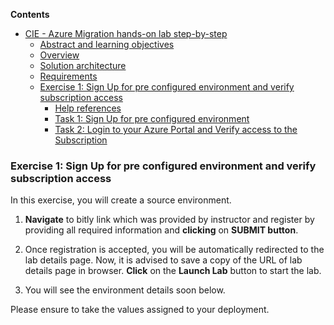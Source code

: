 **Contents** 

<!-- TOC -->

- [CIE - Azure Migration hands-on lab step-by-step](#cie-azure-migration-hands-on-lab-step-by-step)
  - [Abstract and learning objectives](#abstract-and-learning-objectives)
  - [Overview](#overview)
  - [Solution architecture](#solution-architecture)
  - [Requirements](#requirements)
  - [Exercise 1: Sign Up for pre configured environment and verify subscription access](#exercise-1-sign-up-for-pre-configured-environment-and-verify-subscription-access)
    - [Help references](#help-references)
    - [Task 1: Sign Up for pre configured environment](#task-1-sign-up-for-pre-configured-environment)
    - [Task 2: Login to your Azure Portal and Verify access to the Subscription](#task-2-login-to-azure-portal-and-verify-access-to-the-subscription)
  

<!-- /TOC -->

### Exercise 1: Sign Up for pre configured environment and verify subscription access

In this exercise, you will create a source environment.
1.	**Navigate** to bitly link which was provided by instructor and register by providing all required information and **clicking** on **SUBMIT button**.<br/>


2. Once registration is accepted, you will be automatically redirected to the lab details page. Now, it is advised to save a copy of the URL of lab details page in browser. **Click** on the **Launch Lab** button to start the lab.<br/>


3. You will see the environment details soon below.<br/>

Please ensure to take the values assigned to your deployment.
